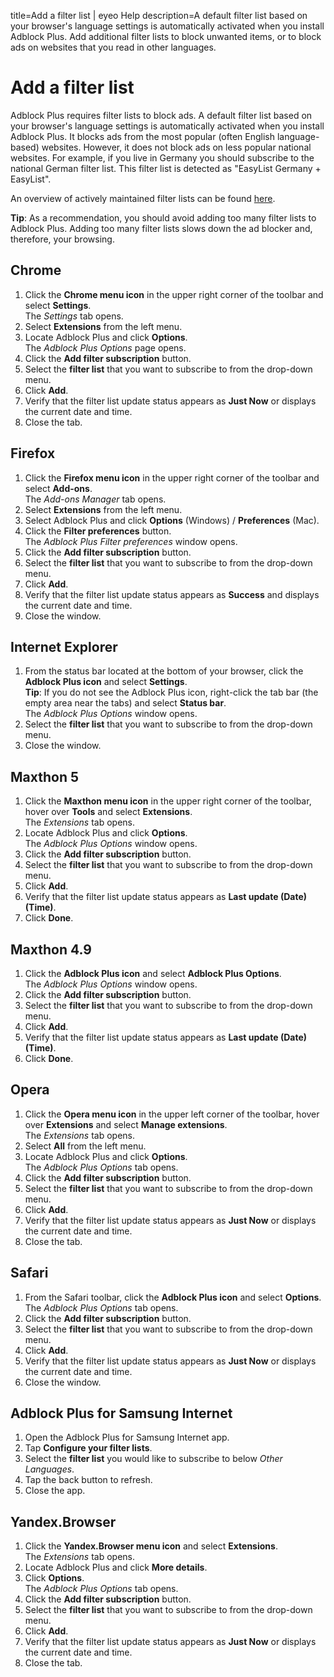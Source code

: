 title=Add a filter list | eyeo Help
description=A default filter list based on your browser's language settings is automatically activated when you install Adblock Plus. Add additional filter lists to block unwanted items, or to block ads on websites that you read in other languages.

# Add a filter list

Adblock Plus requires filter lists to block ads. A default filter list based on your browser's language settings is automatically activated when you install Adblock Plus. It blocks ads from the most popular (often English language-based) websites. However, it does not block ads on less popular national websites. For example, if you live in Germany you should subscribe to the national German filter list. This filter list is detected as "EasyList Germany + EasyList".

An overview of actively maintained filter lists can be found [here](https://adblockplus.org/en/subscriptions).

**Tip**: As a recommendation, you should avoid adding too many filter lists to Adblock Plus. Adding too many filter lists slows down the ad blocker and, therefore, your browsing.

## Chrome

1. Click the **Chrome menu icon** in the upper right corner of the toolbar and select **Settings**.
<br>The *Settings* tab opens.
2. Select **Extensions** from the left menu.
3. Locate Adblock Plus and click **Options**.
<br>The *Adblock Plus Options* page opens.
4. Click the **Add filter subscription** button.
5. Select the **filter list** that you want to subscribe to from the drop-down menu.
6. Click **Add**.
7. Verify that the filter list update status appears as **Just Now** or displays the current date and time.
8. Close the tab.

## Firefox

1. Click the **Firefox menu icon** in the upper right corner of the toolbar and select **Add-ons**.
<br>The *Add-ons Manager* tab opens.
2. Select **Extensions** from the left menu.
3. Select Adblock Plus and click **Options** (Windows) / **Preferences** (Mac).
4. Click the **Filter preferences** button.
<br>The *Adblock Plus Filter preferences* window opens.
5. Click the **Add filter subscription** button.
6. Select the **filter list** that you want to subscribe to from the drop-down menu.
7. Click **Add**.
8. Verify that the filter list update status appears as **Success** and displays the current date and time.
9. Close the window.

## Internet Explorer

1. From the status bar located at the bottom of your browser, click the **Adblock Plus icon** and select **Settings**.
<br>**Tip**: If you do not see the Adblock Plus icon, right-click the tab bar (the empty area near the tabs) and select **Status bar**.
<br>The *Adblock Plus Options* window opens.
3. Select the **filter list** that you want to subscribe to from the drop-down menu.
4. Close the window.

## Maxthon 5

1. Click the **Maxthon menu icon** in the upper right corner of the toolbar, hover over **Tools** and select **Extensions**.
<br>The *Extensions* tab opens.
2. Locate Adblock Plus and click **Options**.
<br>The *Adblock Plus Options* window opens.
3. Click the **Add filter subscription** button.
4. Select the **filter list** that you want to subscribe to from the drop-down menu.
5. Click **Add**.
6. Verify that the filter list update status appears as **Last update (Date) (Time)**.
7. Click **Done**.

## Maxthon 4.9

1. Click the **Adblock Plus icon** and select **Adblock Plus Options**.
<br>The *Adblock Plus Options* window opens.
2. Click the **Add filter subscription** button.
3. Select the **filter list** that you want to subscribe to from the drop-down menu.
4. Click **Add**.
5. Verify that the filter list update status appears as **Last update (Date) (Time)**.
6. Click **Done**.

## Opera

1. Click the **Opera menu icon** in the upper left corner of the toolbar, hover over **Extensions** and select **Manage extensions**.
<br>The *Extensions* tab opens.
2. Select **All** from the left menu.
3. Locate Adblock Plus and click **Options**.
<br>The *Adblock Plus Options* tab opens.
4. Click the **Add filter subscription** button.
5. Select the **filter list** that you want to subscribe to from the drop-down menu.
6. Click **Add**.
7. Verify that the filter list update status appears as **Just Now** or displays the current date and time.
8. Close the tab.

## Safari

1. From the Safari toolbar, click the **Adblock Plus icon** and select **Options**.
<br>The *Adblock Plus Options* tab opens.
2. Click the **Add filter subscription** button.
3. Select the **filter list** that you want to subscribe to from the drop-down menu.
4. Click **Add**.
5. Verify that the filter list update status appears as **Just Now** or displays the current date and time.
6. Close the window.

## Adblock Plus for Samsung Internet

1. Open the Adblock Plus for Samsung Internet app.
2. Tap **Configure your filter lists**.
3. Select the **filter list** you would like to subscribe to below *Other Languages*.
4. Tap the back button to refresh.
5. Close the app.

## Yandex.Browser

1. Click the **Yandex.Browser menu icon** and select **Extensions**.
<br>The *Extensions* tab opens.
2. Locate Adblock Plus and click **More details**.
3. Click **Options**.
<br>The *Adblock Plus Options* tab opens.
4. Click the **Add filter subscription** button.
5. Select the **filter list** that you want to subscribe to from the drop-down menu.
6. Click **Add**.
7. Verify that the filter list update status appears as **Just Now** or displays the current date and time.
8. Close the tab.
